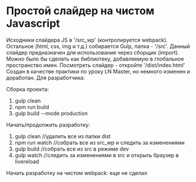 Простой слайдер на чистом Javascript
=============================
Исходники слайдера JS в '/src_wp' (контролируется webpack). Остальное (html, css, img и т.д.) собирается Gulp, папка - '/src'. 
Данный слайдер предназначен для использования через сборщик (import). Можно было бы сделать как библиотеку, добавляемую в глобальное пространство имен.
Посмотреть слайдер - откройте '/dist/index.html'
Создан в качестве практики по уроку LN Master, но немного изменен и доработан. 
Для разработчика:

Сборка проекта:
1) gulp clean
2) npm run build
3) gulp build --mode production

Начать/продолжить разработку:
1) gulp clean //удалить все из папки dist
2) npm run watch //собрать все из src_wp и следить за изменениями
3) gulp build //собрать все из src в режиме dev
4) gulp watch //следить за изменениями в src и открыть браузер в livereload

Начать разработку на чистом webpack: еще не сделал

